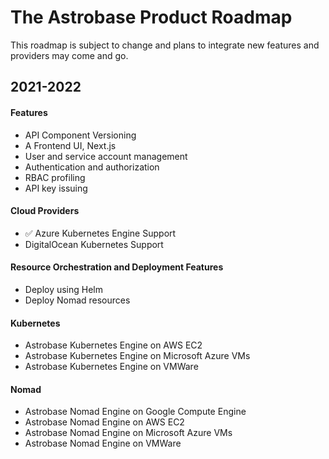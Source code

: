 # The Astrobase Product Roadmap

This roadmap is subject to change and plans to integrate new features and providers may come and go.

## 2021-2022

#### Features
- API Component Versioning
- A Frontend UI, Next.js
- User and service account management
- Authentication and authorization
- RBAC profiling
- API key issuing

#### Cloud Providers
- ✅ Azure Kubernetes Engine Support
- DigitalOcean Kubernetes Support

#### Resource Orchestration and Deployment Features
- Deploy using Helm
- Deploy Nomad resources

#### Kubernetes
- Astrobase Kubernetes Engine on AWS EC2
- Astrobase Kubernetes Engine on Microsoft Azure VMs
- Astrobase Kubernetes Engine on VMWare

#### Nomad
- Astrobase Nomad Engine on Google Compute Engine
- Astrobase Nomad Engine on AWS EC2
- Astrobase Nomad Engine on Microsoft Azure VMs
- Astrobase Nomad Engine on VMWare
